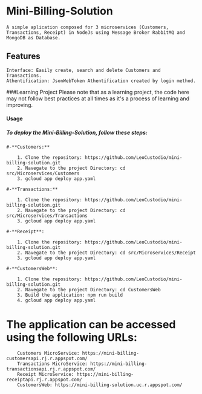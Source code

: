 # **Mini-Billing-Solution**
    A simple aplication composed for 3 microservices (Customers, Transactions, Receipt) in NodeJs using Message Broker RabbitMQ and MongoDB as Database.


## **Features**
    Interface: Easily create, search and delete Customers and Transactions.
    Athentification: JsonWebToken Athentification created by login method.
###Learning Project
Please note that as a learning project, the code here may not follow best practices at all times as it's a process of learning and improving.


#### **Usage**

##### To deploy the Mini-Billing-Solution, follow these steps:

    #-**Customers:**

        1. Clone the repository: https://github.com/LeoCustodio/mini-billing-solution.git
        2. Navegate to the project Directory: cd src/Microservices/Customers
        3. gcloud app deploy app.yaml

    #-**Transactions:**

        1. Clone the repository: https://github.com/LeoCustodio/mini-billing-solution.git
        2. Navegate to the project Directory: cd src/Microservices/Transactions
        3. gcloud app deploy app.yaml

    #-**Receipt**:

        1. Clone the repository: https://github.com/LeoCustodio/mini-billing-solution.git
        2. Navegate to the project Directory: cd src/Microservices/Receipt
        3. gcloud app deploy app.yaml
    
    #-**CustomersWeb**:

        1. Clone the repository: https://github.com/LeoCustodio/mini-billing-solution.git
        2. Navegate to the project Directory: cd CustomersWeb
        3. Build the application: npm run build
        4. gcloud app deploy app.yaml

# The application can be accessed using the following URLs:
        
        Customers MicroService: https://mini-billing-customersapi.rj.r.appspot.com/
        Transactions MicroService: https://mini-billing-transactionsapi.rj.r.appspot.com/
        Receipt MicroService: https://mini-billing-receiptapi.rj.r.appspot.com/
        CustomersWeb: https://mini-billing-solution.uc.r.appspot.com/
